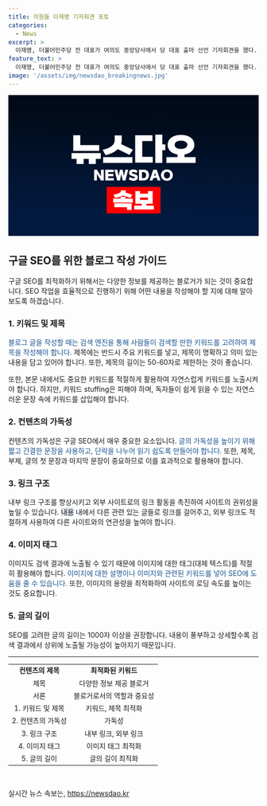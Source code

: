 ```yaml
---
title: 의원들 이재명 기자회견 포토
categories:
  - News
excerpt: >
  이재명, 더불어민주당 전 대표가 여의도 중앙당사에서 당 대표 출마 선언 기자회견을 했다. 김민석, 한준호, 강선우, 전현희 의원 등이 참석했다.
feature_text: >
  이재명, 더불어민주당 전 대표가 여의도 중앙당사에서 당 대표 출마 선언 기자회견을 했다. 김민석, 한준호, 강선우, 전현희 의원 등이 참석했다.
image: '/assets/img/newsdao_breakingnews.jpg'
---
```


<p><img src="/assets/img/newsdao_breakingnews.jpg" alt="firstkoreanews 속보" /></p>

<h2 data-ke-size="size26">구글 SEO를 위한 블로그 작성 가이드</h2>

<p data-ke-size="size16">구글 SEO를 최적화하기 위해서는 다양한 정보를 제공하는 블로거가 되는 것이 중요합니다. SEO 작업을 효율적으로 진행하기 위해 어떤 내용을 작성해야 할 지에 대해 알아보도록 하겠습니다.</p>

<h3>1. 키워드 및 제목</h3>

<p data-ke-size="size16"><span style="color: #1a5490;">블로그 글을 작성할 때는 검색 엔진을 통해 사람들이 검색할 만한 키워드를 고려하여 제목을 작성해야 합니다.</span> 제목에는 반드시 주요 키워드를 넣고, 제목이 명확하고 의미 있는 내용을 담고 있어야 합니다. 또한, 제목의 길이는 50-60자로 제한하는 것이 좋습니다.</p>

<p data-ke-size="size16">또한, 본문 내에서도 중요한 키워드를 적절하게 활용하여 자연스럽게 키워드를 노출시켜야 합니다. 하지만, 키워드 stuffing은 피해야 하며, 독자들이 쉽게 읽을 수 있는 자연스러운 문장 속에 키워드를 삽입해야 합니다.</p>

<h3>2. 컨텐츠의 가독성</h3>

<p data-ke-size="size16">컨텐츠의 가독성은 구글 SEO에서 매우 중요한 요소입니다. <span style="color: #1a5490;">글의 가독성을 높이기 위해 짧고 간결한 문장을 사용하고, 단락을 나누어 읽기 쉽도록 만들어야 합니다.</span> 또한, 제목, 부제, 글의 첫 문장과 마지막 문장이 중요하므로 이를 효과적으로 활용해야 합니다.</p>

<h3>3. 링크 구조</h3>

<p data-ke-size="size16">내부 링크 구조를 향상시키고 외부 사이트로의 링크 활동을 촉진하여 사이트의 권위성을 높일 수 있습니다. <span style="background-color: #21538527;">내용</span></b> 내에서 다른 관련 있는 글들로 링크를 걸어주고, 외부 링크도 적절하게 사용하여 다른 사이트와의 연관성을 높여야 합니다.</p>

<h3>4. 이미지 태그</h3>

<p data-ke-size="size16">이미지도 검색 결과에 노출될 수 있기 때문에 이미지에 대한 태그(대체 텍스트)를 적절히 활용해야 합니다. <span style="color: #1a5490;">이미지에 대한 설명이나 이미지와 관련된 키워드를 넣어 SEO에 도움을 줄 수 있습니다.</span> 또한, 이미지의 용량을 최적화하여 사이트의 로딩 속도를 높이는 것도 중요합니다.</p>

<h3>5. 글의 길이</h3>

<p data-ke-size="size16">SEO를 고려한 글의 길이는 1000자 이상을 권장합니다. 내용이 풍부하고 상세할수록 검색 결과에서 상위에 노출될 가능성이 높아지기 때문입니다.</p>

<hr data-ke-size="size16">

<table>
    <tbody>
        <tr>
            <td style="text-align: center; height: 17px;"><b>컨텐츠의 제목</b></td>
            <td style="text-align: center; height: 17px;"><b>최적화된 키워드</b></td>
        </tr>
        <tr>
            <td style="text-align: center; height: 17px;">제목</td>
            <td style="text-align: center; height: 17px;">다양한 정보 제공 블로거</td>
        </tr>
        <tr>
            <td style="text-align: center; height: 17px;">서론</td>
            <td style="text-align: center; height: 17px;">블로거로서의 역할과 중요성</td>
        </tr>
        <tr>
            <td style="text-align: center; height: 17px;">1. 키워드 및 제목</td>
            <td style="text-align: center; height: 17px;">키워드, 제목 최적화</td>
        </tr>
        <tr>
            <td style="text-align: center; height: 17px;">2. 컨텐츠의 가독성</td>
            <td style="text-align: center; height: 17px;">가독성</td>
        </tr>
        <tr>
            <td style="text-align: center; height: 17px;">3. 링크 구조</td>
            <td style="text-align: center; height: 17px;">내부 링크, 외부 링크</td>
        </tr>
        <tr>
            <td style="text-align: center; height: 17px;">4. 이미지 태그</td>
            <td style="text-align: center; height: 17px;">이미지 태그 최적화</td>
        </tr>
        <tr>
            <td style="text-align: center; height: 17px;">5. 글의 길이</td>
            <td style="text-align: center; height: 17px;">글의 길이 최적화</td>
        </tr>
    </tbody>
</table>

<p data-ke-size="size16"><br></p>
실시간 뉴스 속보는, <a href="https://newsdao.kr" rel="dofollow">https://newsdao.kr</a>


